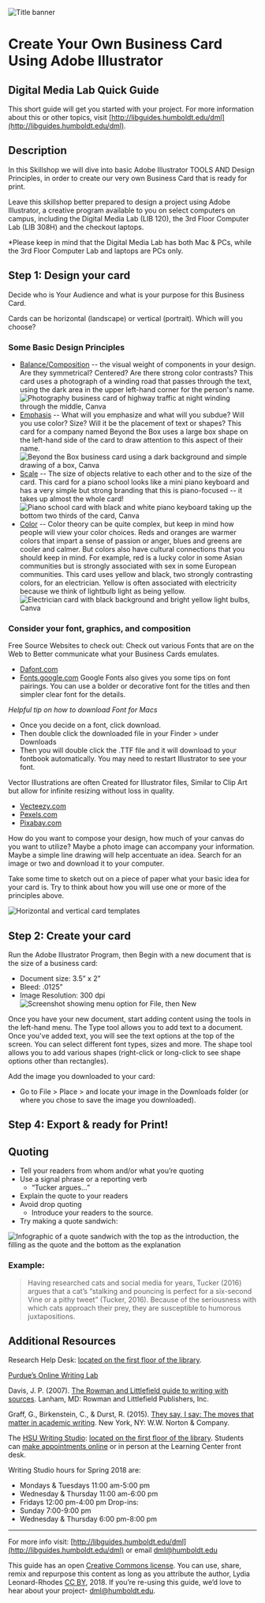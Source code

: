 ![Title banner](images/businessCardHeader.png)

# Create Your Own Business Card Using Adobe Illustrator

## Digital Media Lab Quick Guide
This short guide will get you started with your project. For more information about this or other topics, visit [http://libguides.humboldt.edu/dml](http://libguides.humboldt.edu/dml).


## Description

In this Skillshop we will dive into basic Adobe Illustrator TOOLS AND Design Principles, in order to create our very own Business Card that is ready for print.  

Leave this skillshop better prepared to design a project using Adobe Illustrator, a creative program available to you on select computers on campus, including the Digital Media Lab (LIB 120), the 3rd Floor Computer Lab (LIB 308H) and the checkout laptops. 

*Please keep in mind that the Digital Media Lab has both Mac & PCs, while the 3rd Floor Computer Lab and laptops are PCs only.

## Step 1: Design your card

Decide who is Your Audience and what is your purpose for this Business Card.

Cards can be horizontal (landscape) or vertical (portrait). Which will you choose?

### Some Basic Design Principles
+ [Balance/Composition](https://www.sophia.org/tutorials/design-in-art-balance-and-contrast) -- the visual weight of components in your design. Are they symmetrical? Centered? Are there strong color contrasts? This card uses a photograph of a winding road that passes through the text, using the dark area in the upper left-hand corner for the person's name. 
![Photography business card of highway traffic at night winding through the middle, Canva](images/photoCard.png)
+ [Emphasis](https://www.sophia.org/tutorials/design-in-art-emphasis-variety-and-unity) -- What will you emphasize and what will you subdue? Will you use color? Size? Will it be the placement of text or shapes? This card for a company named Beyond the Box uses a large box shape on the left-hand side of the card to draw attention to this aspect of their name. 
![Beyond the Box business card using a dark background and simple drawing of a box, Canva](images/beyondTheBox.png)
+ [Scale](https://www.sophia.org/tutorials/design-in-art-scale-and-proportion) -- The size of objects relative to each other and to the size of the card. This card for a piano school looks like a mini piano keyboard and has a very simple but strong branding that this is piano-focused -- it takes up almost the whole card!
![Piano school card with black and white piano keyboard taking up the bottom two thirds of the card, Canva](images/pianoCard.png)
+ [Color](https://www.smashingmagazine.com/2010/01/color-theory-for-designers-part-1-the-meaning-of-color/) -- Color theory can be quite complex, but keep in mind how people will view your color choices. Reds and oranges are warmer colors that impart a sense of passion or anger, blues and greens are cooler and calmer. But colors also have cultural connections that you should keep in mind. For example, red is a lucky color in some Asian communities but is strongly associated with sex in some European communities. This card uses yellow and black, two strongly contrasting colors, for an electrician. Yellow is often associated with electricity because we think of lightbulb light as being yellow. 
![Electrician card with black background and bright yellow light bulbs, Canva](images/electricCard.png)

### Consider your font, graphics, and composition

Free Source Websites to check out: 
Check out various Fonts that are on the Web to Better communicate what your Business Cards emulates.
+ [Dafont.com](https://www.dafont.com/)
+ [Fonts.google.com](https://fonts.google.com/) Google Fonts also gives you some tips on font pairings. You can use a bolder or decorative font for the titles and then simpler clear font for the details.

_Helpful tip on how to download Font for Macs_
+ Once you decide on a font, click download.
+ Then double click the downloaded file in your Finder  > under Downloads
+ Then you will double click the .TTF file and it will download to your fontbook automatically. You may need to restart Illustrator to see your font.

Vector Illustrations are often Created for Illustrator files, Similar to Clip Art but allow for infinite resizing without loss in quality.

+ [Vecteezy.com](https://www.vecteezy.com/)
+ [Pexels.com](https://www.pexels.com/)
+ [Pixabay.com](https://pixabay.com/)

How do you want to compose your design, how much of your canvas do you want to utilize? Maybe a photo image can accompany your information. Maybe a simple line drawing will help accentuate an idea. Search for an image or two and download it to your computer.

Take some time to sketch out on a piece of paper what your basic idea for your card is. Try to think about how you will use one or more of the principles above. 

![Horizontal and vertical card templates](images/cardTemplates.png)

## Step 2: Create your card
Run the Adobe Illustrator Program, then Begin with a new document that is the size of a business card: 
+ Document size: 3.5” x 2”
+ Bleed: .0125”
+ Image Resolution: 300 dpi
![Screenshot showing menu option for File, then New](images/createDocument.png)

Once you have your new document, start adding content using the tools in the left-hand menu. The Type tool allows you to add text to a document. Once you've added text, you will see the text options at the top of the screen. You can select different font types, sizes and more. The shape tool allows you to add various shapes (right-click or long-click to see shape options other than rectangles).

Add the image you downloaded to your card:
+ Go to File > Place > and locate your image in the Downloads folder (or where you chose to save the image you downloaded). 

## Step 4: Export & ready for Print!



## Quoting
+ Tell your readers from whom and/or what you’re quoting
+ Use a signal phrase or a reporting verb
    + “Tucker argues…”
+ Explain the quote to your readers
+ Avoid drop quoting
    + Introduce your readers to the source.
+ Try making a quote sandwich:

![Infographic of a quote sandwich with the top as the introduction, the filling as the quote and the bottom as the explanation](images/quoteSandwich.png)

### Example: 
>Having researched cats and social media for years, Tucker (2016) argues that a cat’s “stalking and pouncing is perfect for a six-second Vine or a pithy tweet” (Tucker, 2016).  Because of the seriousness with which cats approach their prey, they are susceptible to humorous juxtapositions.


## Additional Resources 
Research Help Desk: [located on the first floor of the library](http://library.humboldt.edu/about/librarymap.html?y=70&x=145&f=1).

[Purdue’s Online Writing Lab](https://owl.english.purdue.edu/owl/)

Davis, J. P. (2007). [The Rowman and Littlefield guide to writing with sources](https://humboldt-primo.hosted.exlibrisgroup.com/primo-explore/fulldisplay?docid=01CALS_ALMA71401610150002901&context=L&vid=01CALS_HUL&search_scope=01CALS&isFrbr=true&tab=books_csu&lang=en_US). Lanham, MD: Rowman and Littlefield Publishers, Inc.

Graff, G., Birkenstein, C., & Durst, R. (2015). [They say, I say: The moves that matter in academic writing](https://humboldt-primo.hosted.exlibrisgroup.com/primo-explore/fulldisplay?docid=01CALS_ALMA71390912200002901&context=L&vid=01CALS_HUL&search_scope=01CALS&tab=books_csu&lang=en_US). New York, NY: W.W. Norton & Company.

The [HSU Writing Studio](http://learning.humboldt.edu/writing-studio): [located on the first floor of the library](http://library.humboldt.edu/about/librarymap.html?y=3&x=132&f=1). Students can [make appointments online](http://learning.humboldt.edu/writing-studio) or in person at the Learning Center front desk. 

Writing Studio hours for Spring 2018 are: 
+ Mondays & Tuesdays 11:00 am-5:00 pm 
+ Wednesday & Thursday 11:00 am-6:00 pm 
+ Fridays 12:00 pm-4:00 pm 
Drop-ins: 
+ Sunday 7:00-9:00 pm 
+ Wednesday & Thursday 6:00 pm-8:00 pm


---
For more info visit: [http://libguides.humboldt.edu/dml](http://libguides.humboldt.edu/dml) or email dml@humboldt.edu

This guide has an open [Creative Commons license](https://creativecommons.org/share-your-work/licensing-types-examples/). You can use, share, remix and repurpose this content as long as you attribute the author, Lydia Leonard-Rhodes [CC BY](https://creativecommons.org/licenses/by/4.0/), 2018. If you’re re-using this guide, we’d love to hear about your project- dml@humboldt.edu.
